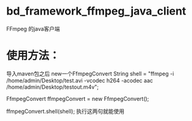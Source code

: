 # bd_framework_ffmpeg_java_client
FFmpeg 的java客户端


# 使用方法：
导入maven包之后 new一个FfmpegConvert
String shell = "ffmpeg -i /home/admin/Desktop/test.avi -vcodec h264 -acodec aac /home/admin/Desktop/testout.m4v";

FfmpegConvert ffmpegConvert = new FfmpegConvert();

ffmpegConvert.shell(shell);
执行这两句就能使用
